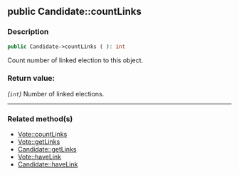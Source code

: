 ## public Candidate::countLinks

### Description    

```php
public Candidate->countLinks ( ): int
```

Count number of linked election to this object.
    

### Return value:   

*(```int```)* Number of linked elections.


---------------------------------------

### Related method(s)      

* [Vote::countLinks](/Docs/MethodsReferences/Vote%20Class/public%20Vote--countLinks.md)    
* [Vote::getLinks](/Docs/MethodsReferences/Vote%20Class/public%20Vote--getLinks.md)    
* [Candidate::getLinks](/Docs/MethodsReferences/Candidate%20Class/public%20Candidate--getLinks.md)    
* [Vote::haveLink](/Docs/MethodsReferences/Vote%20Class/public%20Vote--haveLink.md)    
* [Candidate::haveLink](/Docs/MethodsReferences/Candidate%20Class/public%20Candidate--haveLink.md)    
